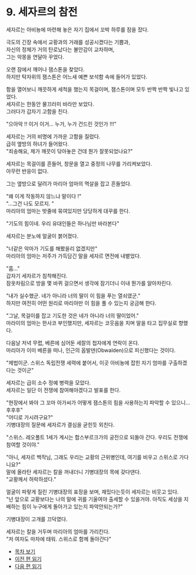 # 9. 세자르의 참전   


세자르는 아비뇽에 마련해 놓은 자기 집에서 꼬박 하루를 잠을 잤다.  

극도의 긴장 속에서 교황과의 거래를 성공시켰다는 기쁨과,  
자신의 정체가 거의 탄로났다는 불안감이 교차하며,  
그는 악몽을 연달아 꾸었다.  

오랜 잠에서 깨어나 잼스톤을 찾았다.  
하지만 탁자위의 잼스톤은 어느새 예쁜 보석함 속에 들어가 있었다.  

함을 열어보니 깨끗하게 세척을 했는지 목걸이며, 잼스톤이며 모두 반짝 반짝 빛나고 있었다.  
세자르는 한동안 물끄러미 바라만 보았다.  
그러다가 갑자기 고함을 친다.  

"으아악 !! 이거 이거... 누가, 누가 건드린 것인가 !!!"  

세자르는 거의 비명에 가까운 고함을 질렀다.  
급히 옆방의 하녀가 들어왔다.  
"죄송해요, 제가 깨끗이 닦아놓은 건데 뭔가 잘못되었나요?"

세자르는 목걸이를 흔들어, 창문을 열고 중정의 나무를 가리켜보았다.  
아무런 반응이 없다.  

그는 옆방으로 달려가 마리아 엄마의 멱살을 잡고 흔들었다.  

"왜 이게 작동하지 않느냐 말이다 !"  
"...그건 나도 모르지. "  
마리아의 엄마는 밧줄에 묶여있지만 당당하게 대꾸를 한다.  

"기도의 힘이네. 우리 유대인들은 하나님만 바라본다"  

세자르는 분노에 얼굴이 붉어졌다.  

"너같은 악마가 기도를 해봤을리 없겠지만"  
마리아의 엄마는 저주가 가득담긴 말을 세자르 면전에 내뱉었다.  

"흠..."  
갑자기 세자르가 침착해진다.  
잠옷차림으로 방을 몇 바퀴 걸으면서 생각에 잠기더니 이내 뭔가를 알아차린다.  

"내가 실수했군. 네가 아니라 너의 딸이 이 힘을 푸는 열쇠였군."  
하지만 여전히 어떤 원리로 마리아만 이 힘을 풀 수 있는지 궁금해 한다.  

"그날, 목걸이를 잡고 기도한 것은 네가 아니라 너의 딸이었어."  
마라이의 엄마는 한사코 부인했지만, 세자르는 코웃음을 치며 말을 타고 집무실로 향했다.  

다음날 저녁 무렵, 베른에 심어둔 세잘의 첩자에게 연락이 온다.  
마리아가 이미 베른을 떠나, 인근의 옵발덴(Obwalden)으로 피신했다는 것이다.  
  
"제법이군. 스위스 독립전쟁 세력에 붙어서, 이곳 아비뇽에 잡힌 자기 엄마를 구출하겠다는 것이군"

세자르는 급히 소수 정예 병력을 모았다.  
세자르는 일단 이 전쟁에 참여해야겠다고 발표를 한다.  

"현장에서 봐야 그 꼬마 아가씨가 어떻게 잼스톤의 힘을 사용하는지 파악할 수 있으니...후후후"  
"어디로 가시려구요?"  
기병대장의 질문에 세자르가 결심을 굳힌듯 외친다.  

"스위스. 레오폴트 1세가 계시는 합스부르크가의 궁전으로 되돌아 간다. 우리도 전쟁에 참여할 것이야."  

"아니, 세자르 백작님, 그래도 우리는 교황의 근위병인데, 여기를 비우고 스위스로 가다니요?"  
말에 올라탄 세자르는 칼을 꺼내더니 기병대장의 목에 갖다댄다.  
"교황께서 허락하셨다."  

얼굴이 파랗게 질린 기병대장의 표정을 보며, 재밌다는듯이 세자르는 비웃고 있다.  
"넌 앞으로 교황보다는 나의 말에 귀를 기울여야 출세할 수 있을거야. 아직도 세상을 지배하는 힘이 누구에게 돌아가고 있는지 파악안되는가?"  

기병대장이 고개를 끄덕였다.  

세자르는 칼을 거두며 마리아의 엄마를 가리킨다.  
"저 여자도 마차에 태워. 스위스로 함께 돌아간다"  


* [목차 보기](content_kr.md)  
* [이전 편 읽기](/01_gemston/KR/KR_7-8.md)
* [다음 편 읽기](/01_gemston/KR/KR_10.md)